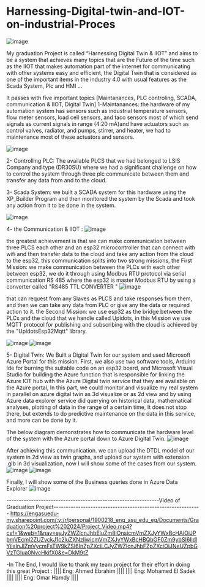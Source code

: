 # Harnessing-Digital-twin-and-IOT-on-industrial-Proces
![image](https://github.com/MohamedHakeeem/Harnessing-Digital-twin-and-IOT-on-industrial-Proces/assets/142861162/bd085315-1a7d-4a0e-bce3-6cea91e8a40f)

My graduation  Project is called “Harnessing Digital Twin & IIOT” and aims to be a system that achieves many topics that are the Future of the time such as the IIOT that makes automation part of the internet for communicating with other systems easy and efficient, the Digital Twin that is considered as one of the important items in the industry 4.0  with usual features as the Scada System, Plc and HMI …

It  passes with  five important topics  [Maintanances, PLC controling, SCADA, communication & IIOT, Digital Twin]
1-Maintanances: the hardware of my automation system has sensors such as industrial temperature sensors, flow meter sensors, load cell sensors, and taco sensors most of which send signals as current signals in range (4:20 mA)and have actuators such as control valves, radiator, and pumps, stirrer, and heater, we had to maintenance most of these actuators and sensors.

![image](https://github.com/MohamedHakeeem/Harnessing-Digital-twin-and-IOT-on-industrial-Proces/assets/142861162/25422bae-fc36-404c-9808-6045c18e76a4)

2- Controlling PLC: The available PLCS that we had belonged to LSIS Company and type (DR30SU)  where we had a significant challenge on how to control the system through three plc communicate between them and transfer any data from and to the cloud.


3- Scada System: we built a SCADA system for this hardware using the XP_Builder Program and then monitored the system by the Scada and took any action from it  to be done in the system.

![image](https://github.com/MohamedHakeeem/Harnessing-Digital-twin-and-IOT-on-industrial-Proces/assets/142861162/a5e52b7c-9f3d-4f70-b41b-d91810c4c5cc)

4- the Communication & IIOT : 
![image](https://github.com/MohamedHakeeem/Harnessing-Digital-twin-and-IOT-on-industrial-Proces/assets/142861162/df418296-8f6c-4711-8ae9-762aebe0993e)

the greatest achievement is that we can make communication between three PLCS  each other and an esp32 microcontroller that can connect  with  wifi and then transfer data  to the cloud and take any action from the cloud to the esp32,  this communication splits into two strong missions, 
the First Mission:  we make communication between the PLCs with each other  between esp32,  we do it through using Modbus RTU protocol  via serial communication RS 485 where the esp32 is master Modbus RTU by using a converter called "RS485 TTL CONVERTER "
![image](https://github.com/MohamedHakeeem/Harnessing-Digital-twin-and-IOT-on-industrial-Proces/assets/142861162/3845b5ca-12f1-494a-98a7-d263041db882)


that can request from any Slaves as PLCS  and take responses from them, and then we can take any data from PLC or give any the data or required action to it.
the Second Mission: we use esp32 as the bridge between the PLCs and the cloud that we handle called Upidots, in this Mission we use MQTT protocol for publishing and subscribing with the cloud is achieved by the "UpidotsEsp32Mqtt" library. 

![image](https://github.com/MohamedHakeeem/Harnessing-Digital-twin-and-IOT-on-industrial-Proces/assets/142861162/e7858955-991f-4b44-88be-067d5608c678)
![image](https://github.com/MohamedHakeeem/Harnessing-Digital-twin-and-IOT-on-industrial-Proces/assets/142861162/667f2fd1-564c-4085-bb2e-4a78f1ed11f1)



5- Digital Twin:
We  Built a Digital Twin for our system and used Microsoft Azure Portal for this mission. First, we also use two software tools,  Arduino Ide for burning the suitable code on an esp32 board, and Microsoft Visual Studio for building the Azure function that is responsible for linking the Azure IOT hub with the Azure Digital twin service that they are available on the Azure portal, In this part, we could monitor and visualize my real system in parallel on azure digital twin as 3d visualize or as 2d view and by using Azure data explorer service did querying on  historical data,  mathematical analyses, plotting of data in the range of a certain time, It does not stop there, but extends to do  predictive maintenance on the data in this service, and more can be done by it.

The below diagram demonstrates how to communicate the hardware level of the system with the Azure portal down to Azure Digital Twin.
![image](https://github.com/MohamedHakeeem/Harnessing-Digital-twin-and-IOT-on-industrial-Proces/assets/142861162/dddc2e32-ab91-4f5e-a1eb-68dd709833ee)

After achieving this communication. we can upload the DTDL model of our system in 2d view as twin graphs, and upload our system with extension .glb  in 3d visualization,  now I will show some of the cases from our system.
![image](https://github.com/MohamedHakeeem/Harnessing-Digital-twin-and-IOT-on-industrial-Proces/assets/142861162/49fa895d-8b14-4f0a-84d1-02f4dc92df1f)
![image](https://github.com/MohamedHakeeem/Harnessing-Digital-twin-and-IOT-on-industrial-Proces/assets/142861162/a8299c69-dbd8-42be-b608-bdf642257339)


Finally, I will show some of the Business queries done in Azure Data Explorer
![image](https://github.com/MohamedHakeeem/Harnessing-Digital-twin-and-IOT-on-industrial-Proces/assets/142861162/e877e2c0-e8c1-416f-936a-e637101fab93)

--------------------------------------------------------------Video of Graduation Project------------------------------------------------------------
https://engasuedu-my.sharepoint.com/:v:/r/personal/1900218_eng_asu_edu_eg/Documents/Graduation%20project%202024/Project_Video.mp4?csf=1&web=1&nav=eyJyZWZlcnJhbEluZm8iOnsicmVmZXJyYWxBcHAiOiJPbmVEcml2ZUZvckJ1c2luZXNzIiwicmVmZXJyYWxBcHBQbGF0Zm9ybSI6IldlYiIsInJlZmVycmFsTW9kZSI6InZpZXciLCJyZWZlcnJhbFZpZXciOiJNeUZpbGVzTGlua0NvcHkifX0&e=DkM9tZ


-In The End, I would like to thank my team project for their effort in doing this great Project :
|||| Eng: Ahmed Ebrahim  ||||
|||| Eng: Mohamed El Sadek ||||
|||| Eng: Omar Hamdy ||||








